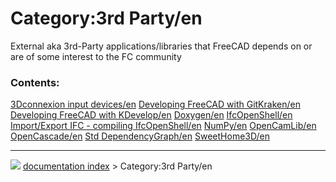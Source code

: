 # Category:3rd Party/en
External aka 3rd-Party applications/libraries that FreeCAD depends on or are of some interest to the FC community

### Contents:

    
  [3Dconnexion input devices/en](3Dconnexion_input_devices/en.md)   [Developing FreeCAD with GitKraken/en](Developing_FreeCAD_with_GitKraken/en.md)   [Developing FreeCAD with KDevelop/en](Developing_FreeCAD_with_KDevelop/en.md)
  [Doxygen/en](Doxygen/en.md)                                       [IfcOpenShell/en](IfcOpenShell/en.md)                                             [Import/Export IFC - compiling IfcOpenShell/en](Import/Export_IFC_-_compiling_IfcOpenShell/en.md)
  [NumPy/en](NumPy/en.md)                                           [OpenCamLib/en](OpenCamLib/en.md)                                                 [OpenCascade/en](OpenCascade/en.md)
  [Std DependencyGraph/en](Std_DependencyGraph/en.md)               [SweetHome3D/en](SweetHome3D/en.md)



---
![](images/Right_arrow.png) [documentation index](../README.md) > Category:3rd Party/en
